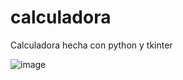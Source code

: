 # calculadora
Calculadora hecha con python y tkinter

![image](https://github.com/bas-clavijo/calculadora/assets/81445698/3c0350d8-c73c-4e81-b17e-7704d3f92cf7)
